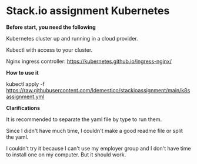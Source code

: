 # Stack.io assignment Kubernetes

**Before start, you need the following**

  Kubernetes cluster up and running in a cloud provider.
  
  Kubectl with access to your cluster.
  
  Nginx ingress controller: https://kubernetes.github.io/ingress-nginx/ 


**How to use it**

  kubectl apply -f https://raw.githubusercontent.com/ldemestico/stackioassignment/main/k8sassignment.yml 
  
**Clarifications**

  It is recommended to separate the yaml file by type to run them.
  
  Since I didn't have much time, I couldn't make a good readme file or split the yaml.
  
  I couldn't try it because I can't use my employer group and I don't have time to install one on my computer. But it should work.
